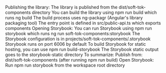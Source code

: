 

Publishing the library:
The library is published from the dist/soft-tok-components directory
You can build the library using npm run build which runs ng build
The build process uses ng-packagr (Angular's library packaging tool)
The entry point is defined in src/public-api.ts which exports components
Opening Storybook:
You can run Storybook using npm run storybook which runs ng run soft-tok-components:storybook
The Storybook configuration is in projects/soft-tok-components/.storybook
Storybook runs on port 6006 by default
To build Storybook for static hosting, you can use npm run build-storybook
The Storybook static output goes to the storybook-static directory
To summarize:
Publish from: dist/soft-tok-components (after running npm run build)
Open Storybook: Run npm run storybook from the workspace root directory